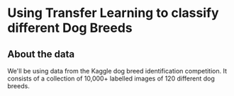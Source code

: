 # Using Transfer Learning to classify different  Dog Breeds

## About the data
We'll be using data from the Kaggle dog breed identification competition. It consists of a collection of 10,000+ labelled images of 120 different dog breeds.
